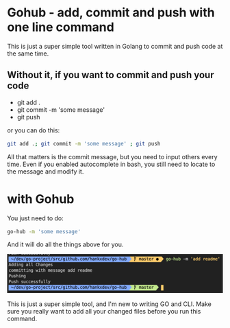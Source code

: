 # Gohub - add, commit and push with one line command

This is just a super simple tool written in Golang to commit and push code at the same time.

## Without it, if you want to commit and push your code

- git add . 
- git commit -m 'some message'
- git push

or you can do this:
```bash
git add .; git commit -m 'some message' ; git push
```


All that matters is the commit message, but you need to input others every time. Even if you enabled autocomplete in bash, you still need to locate to the message and modify it.

# with Gohub

You just need to do:

```bash
go-hub -m 'some message'
```

And it will do all the things above for you.

<img src="./go-hub.png">


This is just a super simple tool, and I'm new to writing GO and CLI. Make sure you really want to add all your changed files before you run this command.
